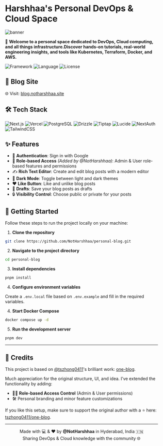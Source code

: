 # **Harshhaa's Personal DevOps & Cloud Space**

![banner](https://imgur.com/sbilOwe.png)

🚀 **Welcome to a personal space dedicated to DevOps, Cloud computing, and all things infrastructure.Discover hands-on tutorials, real-world engineering insights, and tools like Kubernetes, Terraform, Docker, and AWS.**

<img src="https://img.shields.io/badge/Next.js-000000.svg?style=for-the-badge&logo=Next.js&labelColor=000" alt="Framework" /> <img src="https://img.shields.io/github/languages/top/notharshhaa/personal-blog?style=for-the-badge&labelColor=000" alt="Language" /> <img src="https://img.shields.io/github/license/notharshhaa/personal-blog?style=for-the-badge&labelColor=000" alt="License" />

## 🔗 **Blog Site**

🌐 Visit: [blog.notharshhaa.site](https://blog.notharshhaa.site)

## 🛠 **Tech Stack**

![Next.js](https://img.shields.io/badge/Next.js-000000?style=for-the-badge&logo=next.js&logoColor=white) ![Vercel](https://img.shields.io/badge/Vercel-000000?style=for-the-badge&logo=vercel&logoColor=white) ![PostgreSQL](https://img.shields.io/badge/PostgreSQL-4169E1?style=for-the-badge&logo=postgresql&logoColor=white) ![Drizzle](https://img.shields.io/badge/Drizzle-0A0A0A?style=for-the-badge&logo=data&logoColor=white) ![Tiptap](https://img.shields.io/badge/Tiptap-4A00E0?style=for-the-badge) ![Lucide](https://img.shields.io/badge/Lucide-000000?style=for-the-badge) ![NextAuth](https://img.shields.io/badge/NextAuth.js-3ECF8E?style=for-the-badge&logo=next.js&logoColor=black) ![TailwindCSS](https://img.shields.io/badge/TailwindCSS-06B6D4?style=for-the-badge&logo=tailwindcss&logoColor=white)

## ✨ Features

- 🔐 **Authentication**: Sign in with Google
- 👥 **Role-based Access** _(Added by @NotHarshhaa)_: Admin & User role-based features and permissions
- ✍️ **Rich Text Editor**: Create and edit blog posts with a modern editor
- 🌙 **Dark Mode**: Toggle between light and dark themes
- ❤️ **Like Button**: Like and unlike blog posts
- 📝 **Drafts**: Save your blog posts as drafts
- 🔒 **Visibility Control**: Choose public or private for your posts

## 🚀 **Getting Started**

Follow these steps to run the project locally on your machine:

1. **Clone the repository**

```bash
git clone https://github.com/NotHarshhaa/personal-blog.git
```

2. **Navigate to the project directory**

```bash
cd personal-blog
```

3. **Install dependencies**

```bash
pnpm install
```

4. **Configure environment variables**

Create a `.env.local` file based on `.env.example` and fill in the required variables.

4. **Start Docker Compose**

```bash
docker compose up -d
```

5. **Run the development server**

```bash
pnpm dev
```

---

## 🙏 **Credits**

This project is based on [@tszhong0411](https://github.com/tszhong0411)'s brilliant work: [one-blog](https://github.com/tszhong0411/one-blog).

Much appreciation for the original structure, UI, and idea. I’ve extended the functionality by adding:

- 🧑‍💼 **Role-based Access Control** (Admin & User permissions)
- 🛠️ Personal branding and minor feature customizations

If you like this setup, make sure to support the original author with a ⭐ here: [tszhong0411/one-blog](https://github.com/tszhong0411/one-blog).

---

<p align="center">
  Made with 💻 & ❤️ by <strong>@NotHarshhaa</strong> in Hyderabad, India 🇮🇳
  <br />
  Sharing DevOps & Cloud knowledge with the community 🌐
</p>

